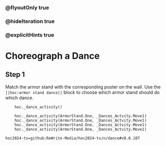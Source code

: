 ### @flyoutOnly true
### @hideIteration true
### @explicitHints true

# Choreograph a Dance

## Step 1
Match the armor stand with the corresponding poster on the wall. Use the ``||hoc:armor stand dance||`` block to choose which armor stand should do which dance.


```ghost
    hoc._dance_activity()
```
```template
    hoc._dance_activity(ArmorStand.One, _Dances_Actvity.Move1)
    hoc._dance_activity(ArmorStand.One, _Dances_Actvity.Move1)
    hoc._dance_activity(ArmorStand.One, _Dances_Actvity.Move1)
    hoc._dance_activity(ArmorStand.One, _Dances_Actvity.Move1)
```

```package
hoc2024-ts=github:ReWrite-Media/hoc2024-ts/n/dance#v0.0.107
```